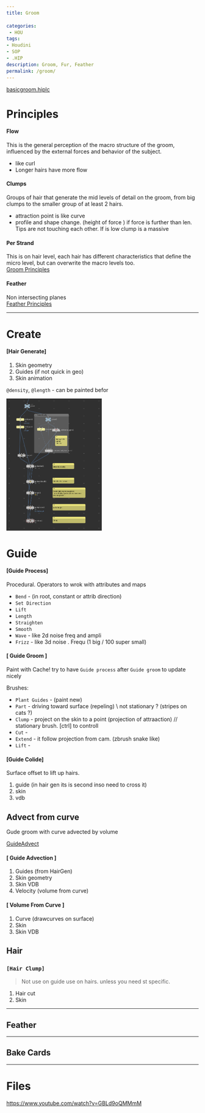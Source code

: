 ```yaml
---
title: Groom

categories:
 - HOU
tags:
- Houdini
- SOP
- .HIP
description: Groom, Fur, Feather
permalink: /groom/
---
```


[basicgroom.hiplc](/src/hip/SOP_Groom.hiplc)



# Principles



#### Flow
This is the general perception of the macro structure of the groom, influenced by the external forces and behavior of the subject.
- like curl  
- Longer hairs have more flow  

#### Clumps
Groups of hair that generate the mid levels of detail on the groom, from big clumps to the smaller group of at least 2 hairs.
- attraction point is like curve
- profile and shape change. (height of force ) if force is further than len. Tips are not touching each other. If is low clump is a massive

#### Per Strand
This is on hair level, each hair has different characteristics that define the micro level, but can overwrite the macro levels too.  
[Groom Principles](https://jesusfc.net/groom-fundamental-series/?fbclid=IwAR0SlAZuRfudmuNCwqZDwSmuaVOlrZsUul6YqdMOLvmDtjk2b_5c0lvdRyc)

#### Feather
Non intersecting planes  
[Feather Principles](https://ceyhankapusuz.com/feather/)



---







# Create



#### [Hair Generate]
1. Skin geometry  
2. Guides (if not quick in geo)    
3. Skin animation

`@density`, `@length` - can be painted befor

<img src="/src/groom/basicgroom.png" width="250">  



# Guide



#### [Guide Process]   
Procedural. Operators to wrok with attributes and maps

- `Bend` - (in root, constant  or attrib direction)    
- `Set Direction`     
- `Lift`     
- `Length`    
- `Straighten`    
- `Smooth`    
- `Wave` - like 2d noise freq and ampli     
- `Frizz` - like 3d noise . Frequ (1 big / 100 super small)    

#### [ Guide Groom ]
Paint with Cache! try to have `Guide process` after `Guide groom` to update nicely

Brushes:  
- `Plant Guides` - (paint new)   
- `Part` - driving toward surface (repeling) \\ not stationary ? (stripes on cats ?)   
- `Clump` - project on the skin to a point (projection of attraaction) // stationary brush. [ctrl] to controll
- `Cut` -  
- `Extend` - it follow projection from cam. (zbrush snake like)  
- `Lift` -


#### [Guide Colide]
Surface offset to lift up hairs.
1. guide  (in hair gen its is  second inso need to cross it)
2. skin  
3. vdb



## Advect from curve
Gude groom with curve advected by volume

[GuideAdvect](https://youtu.be/wgX9HH4S_xs)

#### [ Guide Advection ]  
1. Guides (from HairGen)    
2. Skin geometry     
3. Skin VDB     
4. Velocity  (volume from curve)  

#### [ Volume From Curve ]
1. Curve (drawcurves on surface)  
2. Skin    
3. Skin VDB   



## Hair  

### `[Hair Clump]`
> Not use on guide use on hairs.  unless you need st specific.

1. Hair cut  
2. Skin  

---

## Feather

---

## Bake Cards

---
# Files


https://www.youtube.com/watch?v=GBLd9oQMMmM
